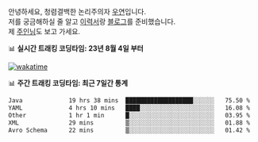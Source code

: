 안녕하세요, 청렴결백한 논리주의자 [우연](https://dev-wooyeon.github.io/quiz-app/)입니다.  
저를 궁금해하실 줄 알고 [이력서](https://ieunune.notion.site/d836ecc9172144d4b39f185b89f16a62)랑 [블로그](https://notion-blog-ieunune.vercel.app)를 준비했습니다.  
제 [주인님](https://www.instagram.com/lovely_hiru_hari_s2/)도 보고 가세요.


📊 **실시간 트래킹 코딩타임: 23년 8월 4일 부터**  

[![wakatime](https://wakatime.com/badge/user/099dd627-fdab-4072-b87a-fa91c7a76d8d.svg?style=for-the-badge)](https://wakatime.com/@099dd627-fdab-4072-b87a-fa91c7a76d8d)

📊 **주간 트래킹 코딩타임: 최근 7일간 통계**

<!--START_SECTION:waka-->

```txt
Java             19 hrs 38 mins  ███████████████████░░░░░░   75.50 %
YAML             4 hrs 10 mins   ████░░░░░░░░░░░░░░░░░░░░░   16.08 %
Other            1 hr 1 min      █░░░░░░░░░░░░░░░░░░░░░░░░   03.95 %
XML              29 mins         ▒░░░░░░░░░░░░░░░░░░░░░░░░   01.88 %
Avro Schema      22 mins         ▒░░░░░░░░░░░░░░░░░░░░░░░░   01.42 %
```

<!--END_SECTION:waka-->

<!-- ![](./profile-3d-contrib/profile-night-view.svg)-->
